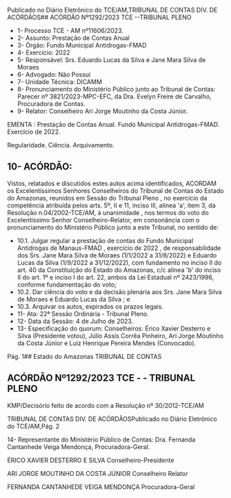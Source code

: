 Publicado  no  Diário  Eletrônico do TCE/AM,TRIBUNAL DE CONTAS DIV. DE ACÓRDÃOS## ACÓRDÃO Nº1292/2023  TCE --TRIBUNAL PLENO

- 1- Processo TCE - AM nº11606/2023.
- 2- Assunto: Prestação de Contas Anual
- 3- Órgão: Fundo Municipal Antidrogas-FMAD
- 4- Exercício: 2022
- 5- Responsável: Srs. Eduardo Lucas da Silva e Jane Mara Silva de Moraes
- 6- Advogado: Não Possui
- 7- Unidade Técnica: DICAMM
- 8- Pronunciamento  do  Ministério  Público  junto  ao  Tribunal  de  Contas: Parecer  nº 3821/2023-MPC-EFC,  da Dra. Evelyn Freire de Carvalho, Procuradora de Contas.
- 9- Relator: Conselheiro Ari Jorge Moutinho da Costa Júnior.

EMENTA : Prestação de Contas Anual. Fundo Municipal Antidrogas-FMAD. Exercício de 2022.

Regularidade. Ciência. Arquivamento.

## 10-  ACÓRDÃO:

Vistos, relatados e discutidos estes autos acima identificados, ACORDAM os Excelentíssimos Senhores Conselheiros do Tribunal de Contas do Estado do Amazonas, reunidos em Sessão do Tribunal Pleno , no exercício da competência atribuída pelos arts. 5º, II e 11, inciso III, alínea 'a', item 3, da Resolução n.04/2002-TCE/AM, à unanimidade , nos termos do voto do Excelentíssimo Senhor Conselheiro-Relator, em consonância com o pronunciamento do Ministério Público junto a este Tribunal, no sentido de:

- 10.1. Julgar regular a prestação de contas do Fundo Municipal Antidrogas de Manaus-FMAD ,  exercício de 2022 ,  de responsabilidade dos Srs. Jane Mara Silva de Moraes (1/1/2022 a 31/8/2022) e Eduardo Lucas da Silva (1/9/2022 a 31/12/2022), com fundamento no inciso II do art. 40 da Constituição do Estado do Amazonas, c/c alínea 'b' do inciso II do  art.  1º  e  inciso  I  do  art.  22,  ambos  da  Lei  Estadual  nº  2423/1996, conforme fundamentação do voto;
- 10.2. Dar ciência do voto e da decisão plenária aos Srs. Jane Mara Silva de Moraes e Eduardo Lucas da Silva ; e
- 10.3. Arquivar os autos, expirados os prazos legais.
- 11-  Ata: 22ª Sessão Ordinária - Tribunal Pleno.
- 12-  Data da Sessão: 4 de Julho de 2023.
- 13-  Especificação do quorum: Conselheiros: Érico Xavier Desterro e Silva (Presidente votou), Júlio Assis Corrêa Pinheiro, Ari Jorge Moutinho da Costa Júnior e Luiz Henrique Pereira Mendes (Convocado).

Pág. 1## Estado do Amazonas TRIBUNAL DE CONTAS

## ACÓRDÃO Nº1292/2023  TCE - - TRIBUNAL PLENO

KMP/Decisório feito de acordo com a Resolução nº 30/2012-TCE/AM

TRIBUNAL DE CONTAS DIV. DE ACÓRDÃOSPublicado  no  Diário  Eletrônico do TCE/AM,Pág. 2

14-  Representante do Ministério Público de Contas: Dra. Fernanda Cantanhede Veiga Mendonça, Procuradora-Geral.

ÉRICO XAVIER DESTERRO E SILVA Conselheiro-Presidente

ARI JORGE MOUTINHO DA COSTA JÚNIOR Conselheiro Relator

FERNANDA CANTANHEDE VEIGA MENDONÇA Procuradora-Geral